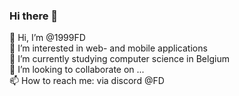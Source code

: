 ### Hi there 👋

👋 Hi, I’m @1999FD  
👀 I’m interested in web- and mobile applications  
🌱 I’m currently studying computer science in Belgium  
💞️ I’m looking to collaborate on ...  
📫 How to reach me: via discord @FD  
